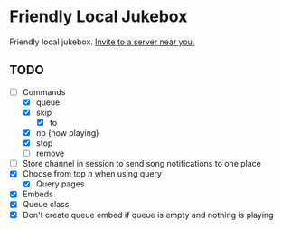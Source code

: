 # Friendly Local Jukebox
Friendly local jukebox. [Invite to a server near you.](https://discord.com/api/oauth2/authorize?client_id=987887529288167465&permissions=3147776&scope=bot)

## TODO
- [ ] Commands
	- [x] queue
	- [x] skip
		- [x] to
	- [x] np (now playing)
	- [x] stop
	- [ ] remove
- [ ] Store channel in session to send song notifications to one place
- [x] Choose from top *n* when using query
	- [x] Query pages
- [x] Embeds
- [x] Queue class
- [x] Don't create queue embed if queue is empty and nothing is playing